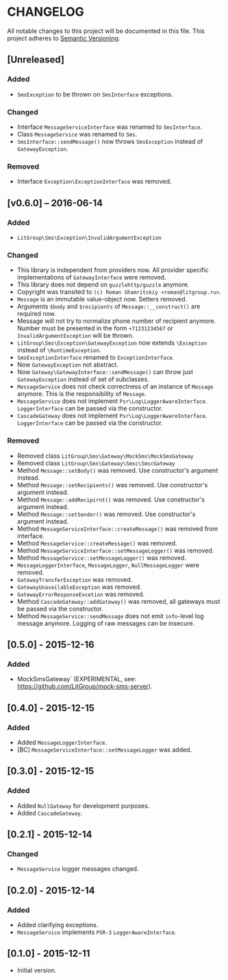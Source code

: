# CHANGELOG

All notable changes to this project will be documented in this file.
This project adheres to [Semantic Versioning](http://semver.org/).


## [Unreleased]
### Added
- `SmsException` to be thrown on `SmsInterface` exceptions.

### Changed
- Interface `MessageServiceInterface` was renamed to `SmsInterface`.
- Class `MessageService` was renamed to `Sms`.
- `SmsInterface::sendMessage()` now throws `SmsException` instead of `GatewayException`.

### Removed
- Interface `Exception\ExceptionInterface` was removed.


## [v0.6.0] – 2016-06-14
### Added
- `LitGroup\Sms\Exception\InvalidArgumentException`

### Changed
- This library is independent from providers now. All provider specific
  implementations of `GatewayInterface` were removed.
- This library does not depend on `guzzlehttp/guzzle` anymore.
- Copyright was transited to `(c) Roman Shamritskiy <roman@litgroup.ru>`.
- `Message` is an immutable value-object now. Setters removed.
- Arguments `$body` and `$recipients` of `Message::__construct()` are required now.
- Message will not try to normalize phone number of recipient anymore.
  Number must be presented in the form `+71231234567` or `InvalidArgumentException`
  will be thrown.
- `LitGroup\Sms\Exception\GatewayException` now extends `\Exception` instead of `\RuntimeException`.
- `SmsExceptionInterface` renamed to `ExceptionInterface`.
- Now `GatewayException` not abstract.
- Now `Gateway\GatewayInterface::sendMessage()` can throw just `GatewayException` instead of set of subclasses.
- `MessageService` does not check correctness of an instance of `Message` anymore.
  This is the responsibility of `Message`.
- `MessageService` does not implement `Psr\Log\LoggerAwareInterface`.
  `LoggerInterface` can be passed via the constructor.
- `CascadeGateway` does not implement `Psr\Log\LoggerAwareInterface`.
  `LoggerInterface` can be passed via the constructor.

### Removed
- Removed class `LitGroup\Sms\Gateway\MockSms\MockSmsGateway`
- Removed class `LitGroup\Sms\Gateway\Smsc\SmscGateway`
- Method `Message::setBody()` was removed. Use constructor's argument instead.
- Method `Message::setRecipients()` was removed. Use constructor's argument instead.
- Method `Message::addRecipirnt()` was removed. Use constructor's argument instead.
- Method `Message::setSender()` was removed. Use constructor's argument instead.
- Method `MessageServiceInterface::createMessage()` was removed from interface.
- Method `MessageService::createMessage()` was removed.
- Method `MessageServiceInterface::setMessageLogger()` was removed.
- Method `MessageService::setMessageLogger()` was removed.
- `MessageLoggerInterface`, `MessageLogger`, `NullMessageLogger` were removed.
- `GatewayTransferException` was removed.
- `GatewayUnavailableException` was removed.
- `GatewayErrorResponseExcetion` was removed.
- Method `CascadeGateway::addGateway()` was removed, all gateways must be passed
  via the constructor.
- Method `MessageService::sendMessage` does not emit `info`-level log message anymore.
  Logging of raw messages can be insecure.


## [0.5.0] - 2015-12-16
### Added
- MockSmsGateway` (EXPERIMENTAL, see: https://github.com/LitGroup/mock-sms-server).


## [0.4.0] - 2015-12-15
### Added
- Added `MessageLoggerInterface`.
- [BC] `MessageServiceInterface::setMessageLogger` was added.


## [0.3.0] - 2015-12-15
### Added
- Added `NullGateway` for development purposes.
- Added `CascadeGateway`.


## [0.2.1] - 2015-12-14
### Changed
- `MessageService` logger messages changed.


## [0.2.0] - 2015-12-14
### Added
- Added clarifying exceptions.
- `MessageService` implements `PSR-3` `LoggerAwareInterface`.


## [0.1.0] - 2015-12-11
- Initial version.